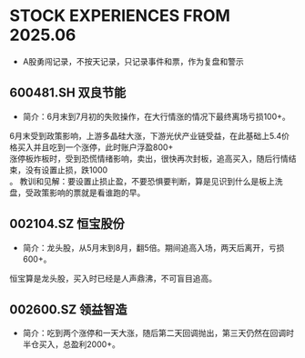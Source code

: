 # STOCK EXPERIENCES FROM 2025.06 
 - A股勇闯记录，不按天记录，只记录事件和票，作为复盘和警示

## 600481.SH 双良节能 
- 简介：6月末到7月初的失败操作，在大行情涨的情况下最终离场亏损100+。<br>

6月末受到政策影响，上游多晶硅大涨，下游光伏产业链受益，在此基础上5.4价格买入并且吃到一个涨停，此时账户浮盈800+ <br>
涨停板炸板时，受到恐慌情绪影响，卖出，很快再次封板，追高买入，随后行情结束，没有设置止损，跌1000 <br> 。
教训和见解：要设置止损止盈，不要恐惧要判断，算是见识到什么是板上洗盘，受政策影响的票就是看谁跑的早。<br> 

## 002104.SZ 恒宝股份
- 简介：龙头股，从5月末到8月，翻5倍。期间追高入场，两天后离开，亏损600+。<br> 

恒宝算是龙头股，买入时已经是人声鼎沸，不可盲目追高。<br> 

## 002600.SZ 领益智造
- 简介：吃到两个涨停和一天大涨，随后第二天回调抛出，第三天仍然在回调时半仓买入，总盈利2000+。<br>

